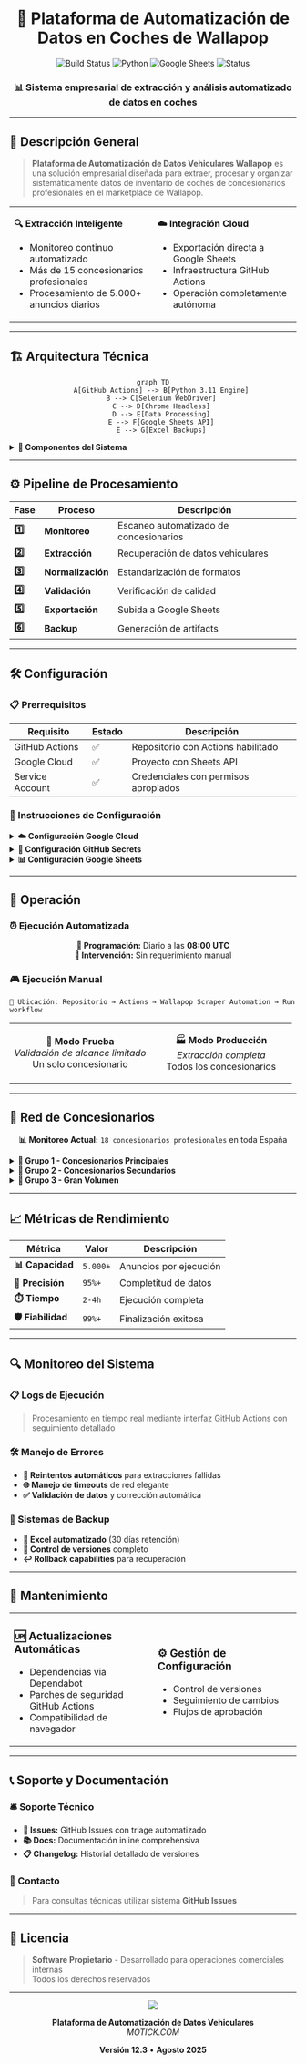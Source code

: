 <div align="center">

# 🚗 Plataforma de Automatización de Datos en Coches de Wallapop

<p>
<img src="https://img.shields.io/badge/Build-Passing-brightgreen?style=for-the-badge&logo=github" alt="Build Status">
<img src="https://img.shields.io/badge/Python-3.11+-blue?style=for-the-badge&logo=python&logoColor=white" alt="Python">
<img src="https://img.shields.io/badge/Google%20Sheets-Integrado-34a853?style=for-the-badge&logo=google-sheets&logoColor=white" alt="Google Sheets">
<img src="https://img.shields.io/badge/Status-Automatizado-orange?style=for-the-badge" alt="Status">
</p>

### 📊 Sistema empresarial de extracción y análisis automatizado de datos en coches

</div>

---

## 🎯 Descripción General

> **Plataforma de Automatización de Datos Vehiculares Wallapop** es una solución empresarial diseñada para extraer, procesar y organizar sistemáticamente datos de inventario de coches de concesionarios profesionales en el marketplace de Wallapop.

<table align="center">
<tr>
<td width="50%">

**🔍 Extracción Inteligente**
- Monitoreo continuo automatizado
- Más de 15 concesionarios profesionales
- Procesamiento de 5.000+ anuncios diarios

</td>
<td width="50%">

**☁️ Integración Cloud**
- Exportación directa a Google Sheets
- Infraestructura GitHub Actions
- Operación completamente autónoma

</td>
</tr>
</table>

---

## 🏗️ Arquitectura Técnica

<div align="center">

```mermaid
graph TD
    A[GitHub Actions] --> B[Python 3.11 Engine]
    B --> C[Selenium WebDriver]
    C --> D[Chrome Headless]
    D --> E[Data Processing]
    E --> F[Google Sheets API]
    E --> G[Excel Backups]
```

</div>

<details>
<summary><strong>🔧 Componentes del Sistema</strong></summary>

```bash
Entorno de Producción
├── 🚀 GitHub Actions (Pipeline CI/CD)
├── 🐍 Python 3.11 (Motor de Procesamiento)
├── 🌐 Selenium WebDriver (Automatización de Navegador)
├── 📊 Google Sheets API (Almacenamiento de Datos)
└── 🖥️ Chrome Headless (Motor de Renderizado)
```

</details>

---

## ⚙️ Pipeline de Procesamiento

<div align="center">

| Fase | Proceso | Descripción |
|------|---------|-------------|
| **1️⃣** | **Monitoreo** | Escaneo automatizado de concesionarios |
| **2️⃣** | **Extracción** | Recuperación de datos vehiculares |
| **3️⃣** | **Normalización** | Estandarización de formatos |
| **4️⃣** | **Validación** | Verificación de calidad |
| **5️⃣** | **Exportación** | Subida a Google Sheets |
| **6️⃣** | **Backup** | Generación de artifacts |

</div>

---

## 🛠️ Configuración

### 📋 Prerrequisitos

<div align="center">

| Requisito | Estado | Descripción |
|-----------|--------|-------------|
| GitHub Actions | ✅ | Repositorio con Actions habilitado |
| Google Cloud | ✅ | Proyecto con Sheets API |
| Service Account | ✅ | Credenciales con permisos apropiados |

</div>

### 🔧 Instrucciones de Configuración

<details>
<summary><strong>☁️ Configuración Google Cloud</strong></summary>

```bash
# Habilitar APIs requeridas
gcloud services enable sheets.googleapis.com
gcloud services enable drive.googleapis.com

# Crear cuenta de servicio
gcloud iam service-accounts create wallapop-scraper-bot \
    --display-name="Cuenta de Servicio Wallapop Scraper"
```

</details>

<details>
<summary><strong>🔐 Configuración GitHub Secrets</strong></summary>

**Ubicación:** `Repositorio → Settings → Secrets and Variables → Actions`

| Secret | Descripción |
|--------|-------------|
| `GOOGLE_CREDENTIALS_JSON` | Credenciales JSON completas |
| `GOOGLE_SHEET_ID` | ID del documento objetivo |

</details>

<details>
<summary><strong>📊 Configuración Google Sheets</strong></summary>

1. **Crear** nuevo documento Google Sheets
2. **Compartir** con email de cuenta de servicio (Editor)
3. **Extraer** Sheet ID de la URL
4. **Configurar** como secret `GOOGLE_SHEET_ID`

</details>

---

## 🚀 Operación

### ⏰ Ejecución Automatizada

<div align="center">

**📅 Programación:** Diario a las **08:00 UTC**  
**🤖 Intervención:** Sin requerimiento manual

</div>

### 🎮 Ejecución Manual

```
📍 Ubicación: Repositorio → Actions → Wallapop Scraper Automation → Run workflow
```

<table>
<tr>
<td align="center" width="50%">

**🧪 Modo Prueba**  
*Validación de alcance limitado*  
Un solo concesionario

</td>
<td align="center" width="50%">

**🏭 Modo Producción**  
*Extracción completa*  
Todos los concesionarios

</td>
</tr>
</table>

---

## 🏢 Red de Concesionarios

<div align="center">

**📊 Monitoreo Actual:** `18 concesionarios profesionales` en toda España

</div>

<details>
<summary><strong>🥇 Grupo 1 - Concesionarios Principales</strong></summary>

| Concesionario | Volumen Aprox. |
|--------------|----------------|
| DURSAN D. | ~50 anuncios |
| Beatriz D. | ~100 anuncios |
| GESTICAR G. | ~200 anuncios |
| Garage Club C. | ~150 anuncios |

</details>

<details>
<summary><strong>🥈 Grupo 2 - Concesionarios Secundarios</strong></summary>

| Concesionario | Volumen Aprox. |
|--------------|----------------|
| Red MundiCars | ~800 anuncios |
| OCASIONPLUS E. | ~1.500 anuncios |
| Red CRESTANEVADA | ~1.200 anuncios |

</details>

<details>
<summary><strong>🥉 Grupo 3 - Gran Volumen</strong></summary>

| Concesionario | Volumen Aprox. |
|--------------|----------------|
| GRUPO O. | ~2.000+ anuncios |
| INTEGRAL MOTION | ~1.000 anuncios |
| Otros regionales | Variables |

</details>

---

## 📈 Métricas de Rendimiento

<div align="center">

| Métrica | Valor | Descripción |
|---------|-------|-------------|
| **📊 Capacidad** | `5.000+` | Anuncios por ejecución |
| **🎯 Precisión** | `95%+` | Completitud de datos |
| **⏱️ Tiempo** | `2-4h` | Ejecución completa |
| **🛡️ Fiabilidad** | `99%+` | Finalización exitosa |

</div>

---

## 🔍 Monitoreo del Sistema

### 📋 Logs de Ejecución
> Procesamiento en tiempo real mediante interfaz GitHub Actions con seguimiento detallado

### 🛠️ Manejo de Errores
- **🔄 Reintentos automáticos** para extracciones fallidas
- **🌐 Manejo de timeouts** de red elegante  
- **✅ Validación de datos** y corrección automática

### 💾 Sistemas de Backup
- **📁 Excel automatizado** (30 días retención)
- **🔄 Control de versiones** completo
- **↩️ Rollback capabilities** para recuperación

---

## 🔧 Mantenimiento

<table>
<tr>
<td width="50%">

### 🆙 Actualizaciones Automáticas
- Dependencias via Dependabot
- Parches de seguridad GitHub Actions  
- Compatibilidad de navegador

</td>
<td width="50%">

### ⚙️ Gestión de Configuración
- Control de versiones
- Seguimiento de cambios
- Flujos de aprobación

</td>
</tr>
</table>

---

## 📞 Soporte y Documentación

### 🛎️ Soporte Técnico
- **📝 Issues:** GitHub Issues con triage automatizado
- **📚 Docs:** Documentación inline comprehensiva  
- **📋 Changelog:** Historial detallado de versiones

### 📧 Contacto
> Para consultas técnicas utilizar sistema **GitHub Issues**

---

## 📄 Licencia

> **Software Propietario** - Desarrollado para operaciones comerciales internas  
> Todos los derechos reservados

---

<div align="center">

<img src="https://img.shields.io/badge/Wallapop-Plataforma%20Empresarial-FF6B35?style=for-the-badge&logo=data:image/svg+xml;base64,PHN2ZyB3aWR0aD0iMjQiIGhlaWdodD0iMjQiIHZpZXdCb3g9IjAgMCAyNCAyNCIgZmlsbD0ibm9uZSIgeG1sbnM9Imh0dHA6Ly93d3cudzMub3JnLzIwMDAvc3ZnIj4KPHBhdGggZD0iTTEyIDJMMTMuMDkgOC4yNkwyMCA5TDEzLjA5IDE1Ljc0TDEyIDIyTDEwLjkxIDE1Ljc0TDQgOUwxMC45MSA4LjI2TDEyIDJaIiBmaWxsPSJ3aGl0ZSIvPgo8L3N2Zz4K">

**Plataforma de Automatización de Datos Vehiculares**  
*MOTICK.COM*

**Versión 12.3** • **Agosto 2025**

</div>
